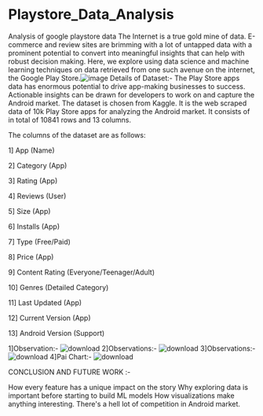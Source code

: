 # Playstore_Data_Analysis
Analysis of google playstore data
The Internet is a true gold mine of data. E-commerce and review sites are brimming with a lot of untapped data with a prominent potential to convert into meaningful insights that can help with robust decision making. Here, we explore using data science and machine learning techniques on data retrieved from one such avenue on the internet, the Google Play Store.![image](https://user-images.githubusercontent.com/109526052/194060139-6d19243c-4315-45a6-8a82-b232425797ac.png)
Details of Dataset:-
The Play Store apps data has enormous potential to drive app-making businesses to success. Actionable insights can be drawn for developers to work on and capture the Android market. The dataset is chosen from Kaggle. It is the web scraped data of 10k Play Store apps for analyzing the Android market. It consists of in total of 10841 rows and 13 columns.

The columns of the dataset are as follows:

1] App (Name)

2] Category (App)

3] Rating (App)

4] Reviews (User)

5] Size (App)

6] Installs (App)

7] Type (Free/Paid)

8] Price (App)

9] Content Rating (Everyone/Teenager/Adult)

10] Genres (Detailed Category)

11] Last Updated (App)

12] Current Version (App)

13] Android Version (Support)

1]Observation:-
![download](https://user-images.githubusercontent.com/109526052/194061922-7b09c58b-60fe-41bb-b7f1-0269ee34bf87.png)
2]Observations:-
![download](https://user-images.githubusercontent.com/109526052/194062014-5146602a-2a7a-4c46-b8e9-d5d3622b31c3.png)
3]Observations:-
![download](https://user-images.githubusercontent.com/109526052/194062184-22df5bde-bfbf-4aa8-83c2-d41a226c2ac2.png)
4]Pai Chart:-
![download](https://user-images.githubusercontent.com/109526052/194062424-7a6717aa-e6ce-4662-a3bb-e4fcb5679afc.png)


CONCLUSION AND FUTURE WORK :-

How every feature has a unique impact on the story
Why exploring data is important before starting to build ML models
How visualizations make anything interesting.
There's a hell lot of competition in Android market.

